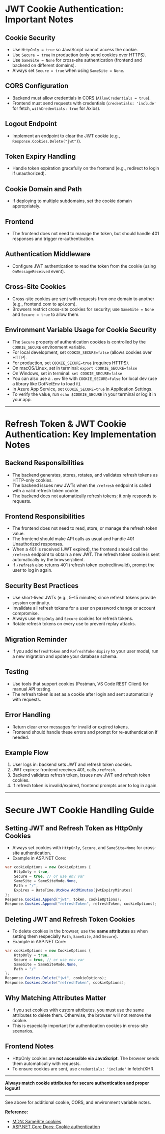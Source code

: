 # JWT Cookie Authentication: Important Notes

## Cookie Security
- Use `HttpOnly = true` so JavaScript cannot access the cookie.
- Use `Secure = true` in production (only send cookies over HTTPS).
- Use `SameSite = None` for cross-site authentication (frontend and backend on different domains).
- Always set `Secure = true` when using `SameSite = None`.

## CORS Configuration
- Backend must allow credentials in CORS (`AllowCredentials = true`).
- Frontend must send requests with credentials (`credentials: 'include'` for fetch, `withCredentials: true` for Axios).

## Logout Endpoint
- Implement an endpoint to clear the JWT cookie (e.g., `Response.Cookies.Delete("jwt")`).

## Token Expiry Handling
- Handle token expiration gracefully on the frontend (e.g., redirect to login if unauthorized).

## Cookie Domain and Path
- If deploying to multiple subdomains, set the cookie domain appropriately.

## Frontend
- The frontend does not need to manage the token, but should handle 401 responses and trigger re-authentication.

## Authentication Middleware
- Configure JWT authentication to read the token from the cookie (using `OnMessageReceived` event).

## Cross-Site Cookies
- Cross-site cookies are sent with requests from one domain to another (e.g., frontend.com to api.com).
- Browsers restrict cross-site cookies for security; use `SameSite = None` and `Secure = true` to allow them.

## Environment Variable Usage for Cookie Security

- The `Secure` property of authentication cookies is controlled by the `COOKIE_SECURE` environment variable.
- For local development, set `COOKIE_SECURE=false` (allows cookies over HTTP).
- For production, set `COOKIE_SECURE=true` (requires HTTPS).
- On macOS/Linux, set in terminal: `export COOKIE_SECURE=false`
- On Windows, set in terminal: `set COOKIE_SECURE=false`
- You can also use a `.env` file with `COOKIE_SECURE=false` for local dev (use a library like DotNetEnv to load it).
- In Azure App Service, set `COOKIE_SECURE=true` in Application Settings.
- To verify the value, run `echo $COOKIE_SECURE` in your terminal or log it in your app.

---

# Refresh Token & JWT Cookie Authentication: Key Implementation Notes

## Backend Responsibilities
- The backend generates, stores, rotates, and validates refresh tokens as HTTP-only cookies.
- The backend issues new JWTs when the `/refresh` endpoint is called with a valid refresh token cookie.
- The backend does not automatically refresh tokens; it only responds to requests.

## Frontend Responsibilities
- The frontend does not need to read, store, or manage the refresh token value.
- The frontend should make API calls as usual and handle 401 Unauthorized responses.
- When a 401 is received (JWT expired), the frontend should call the `/refresh` endpoint to obtain a new JWT. The refresh token cookie is sent automatically by the browser/client.
- If `/refresh` also returns 401 (refresh token expired/invalid), prompt the user to log in again.

## Security Best Practices
- Use short-lived JWTs (e.g., 5–15 minutes) since refresh tokens provide session continuity.
- Invalidate all refresh tokens for a user on password change or account compromise.
- Always use `HttpOnly` and `Secure` cookies for refresh tokens.
- Rotate refresh tokens on every use to prevent replay attacks.

## Migration Reminder
- If you add `RefreshToken` and `RefreshTokenExpiry` to your user model, run a new migration and update your database schema.

## Testing
- Use tools that support cookies (Postman, VS Code REST Client) for manual API testing.
- The refresh token is set as a cookie after login and sent automatically with requests.

## Error Handling
- Return clear error messages for invalid or expired tokens.
- Frontend should handle these errors and prompt for re-authentication if needed.

## Example Flow
1. User logs in: backend sets JWT and refresh token cookies.
2. JWT expires: frontend receives 401, calls `/refresh`.
3. Backend validates refresh token, issues new JWT and refresh token cookies.
4. If refresh token is invalid/expired, frontend prompts user to log in again.

---

# Secure JWT Cookie Handling Guide

## Setting JWT and Refresh Token as HttpOnly Cookies
- Always set cookies with `HttpOnly`, `Secure`, and `SameSite=None` for cross-site authentication.
- Example in ASP.NET Core:

```csharp
var cookieOptions = new CookieOptions {
    HttpOnly = true,
    Secure = true, // or use env var
    SameSite = SameSiteMode.None,
    Path = "/",
    Expires = DateTime.UtcNow.AddMinutes(jwtExpiryMinutes)
};
Response.Cookies.Append("jwt", token, cookieOptions);
Response.Cookies.Append("refreshToken", refreshToken, cookieOptions);
```

## Deleting JWT and Refresh Token Cookies
- To delete cookies in the browser, use the **same attributes** as when setting them (especially `Path`, `SameSite`, and `Secure`).
- Example in ASP.NET Core:

```csharp
var cookieOptions = new CookieOptions {
    HttpOnly = true,
    Secure = true, // or use env var
    SameSite = SameSiteMode.None,
    Path = "/"
};
Response.Cookies.Delete("jwt", cookieOptions);
Response.Cookies.Delete("refreshToken", cookieOptions);
```

## Why Matching Attributes Matter
- If you set cookies with custom attributes, you must use the same attributes to delete them. Otherwise, the browser will not remove the cookie.
- This is especially important for authentication cookies in cross-site scenarios.

## Frontend Notes
- HttpOnly cookies are **not accessible via JavaScript**. The browser sends them automatically with requests.
- To ensure cookies are sent, use `credentials: 'include'` in fetch/XHR.

---

**Always match cookie attributes for secure authentication and proper logout!**

---

See above for additional cookie, CORS, and environment variable notes.

**Reference:**
- [MDN: SameSite cookies](https://developer.mozilla.org/en-US/docs/Web/HTTP/Headers/Set-Cookie/SameSite)
- [ASP.NET Core Docs: Cookie authentication](https://learn.microsoft.com/en-us/aspnet/core/security/authentication/cookie)
